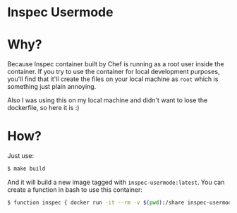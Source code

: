 # Inspec Usermode

# Why?
Because Inspec container built by Chef is running as a root user inside the container. If you try to use the container for local development purposes, you'll find that it'll create the files on your local machine as `root` which is something just plain annoying.

Also I was using this on my local machine and didn't want to lose the dockerfile, so here it is :)

# How?
Just use:
```bash
$ make build
```
And it will build a new image tagged with `inspec-usermode:latest`. You can create a function in bash to use this container:
```bash
$ function inspec { docker run -it --rm -v $(pwd):/share inspec-usermode "$@" --chef-license=accept-silent; }
```
